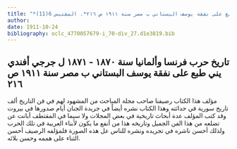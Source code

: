 ```yaml
---
title: "*مخطوطات ومطبوعات : تاريخ حرب فرنسا وألمانيا سنة ١٨٧٠ - ١٨٧١ ل جرجي أفندي يني طبع على نفقة يوسف البستاني ب مصر سنة ١٩١١ ص ٢١٦*. المقتبس 6(11)"
author: 
date: 1911-10-24
bibliography: oclc_4770057679-i_70-div_27.d1e3819.bib
---
```




##  تاريخ حرب فرنسا وألمانيا   سنة  ١٨٧٠  -  ١٨٧١   ل  جرجي  أفندي  يني  طبع  على نفقة  يوسف البستاني  ب  مصر  سنة  ١٩١١  ص  ٢١٦ 


 مؤلف هذا الكتاب رصيفنا صاحب  مجلة المباحث  من المشهود لهم في فن التاريخ  ألف  تاريخ سورية في حداثته وهذا الكتاب نشره أيضاً في جريدة الجنان أيام صدورها في بيروت وقد كتب المؤلف عدة أبحاث تاريخية في بعض المجلات ولا سيما في المقتطف أبانت عن تضلعه من هذا الفن الجميل وتاريخه هذا من أنفع ما يكون لأبناء العربية في تلك الحرب ولذلك أحسن ناشره في تجريده ونشره للناس عل هذه الصورة فلمؤلفه الرصيف أحسن الثناء على هممه وحسن بلائه.  
